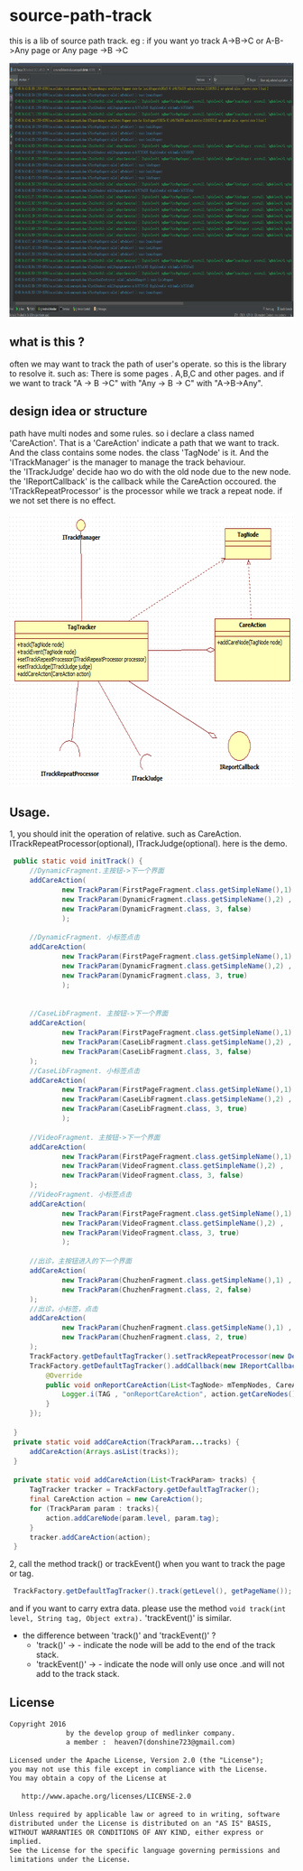# source-path-track
this is a lib of source path track. eg : if you want yo track A->B->C or A-B->Any page or  Any page ->B ->C

<img src="/imgs/log.png" alt="Demo Screen Capture" width="900px" height="450px"/>

## what is this ?
 often we may want to track the path of user's operate. so this is the library to resolve it.
 such as:  There is some pages . A,B,C and other pages.  and if we want to track
     "A -> B ->C" with "Any -> B -> C" with "A->B->Any".

## design idea or structure

path have multi nodes and some rules. so i declare a class named 'CareAction'. 
That is a 'CareAction' indicate a path that we want to track. And the class contains some nodes. the class 'TagNode' is it. 
And the 'ITrackManager' is the manager to manage the track behaviour.  
the 'ITrackJudge'  decide hao wo do with the old node due to the new node.
the 'IReportCallback'  is the callback while the CareAction occoured.
the 'ITrackRepeatProcessor' is the processor while we track a repeat node. if we not set there is no effect.

<img src="/imgs/uml_class.png" alt="Demo Screen Capture" width="659px" height="486px"/>


## Usage.

1, you should init the operation of relative. such as CareAction.  ITrackRepeatProcessor(optional), ITrackJudge(optional).
   here is the demo.
   ``` java
    public static void initTrack() {
        //DynamicFragment.主按钮->下一个界面
        addCareAction(
                new TrackParam(FirstPageFragment.class.getSimpleName(),1) ,
                new TrackParam(DynamicFragment.class.getSimpleName(),2) ,
                new TrackParam(DynamicFragment.class, 3, false)
                );

        //DynamicFragment. 小标签点击
        addCareAction(
                new TrackParam(FirstPageFragment.class.getSimpleName(),1) ,
                new TrackParam(DynamicFragment.class.getSimpleName(),2) ,
                new TrackParam(DynamicFragment.class, 3, true)
                );


        //CaseLibFragment. 主按钮->下一个界面
        addCareAction(
                new TrackParam(FirstPageFragment.class.getSimpleName(),1) ,
                new TrackParam(CaseLibFragment.class.getSimpleName(),2) ,
                new TrackParam(CaseLibFragment.class, 3, false)
        );
        //CaseLibFragment. 小标签点击
        addCareAction(
                new TrackParam(FirstPageFragment.class.getSimpleName(),1) ,
                new TrackParam(CaseLibFragment.class.getSimpleName(),2) ,
                new TrackParam(CaseLibFragment.class, 3, true)
                );

        //VideoFragment. 主按钮->下一个界面
        addCareAction(
                new TrackParam(FirstPageFragment.class.getSimpleName(),1) ,
                new TrackParam(VideoFragment.class.getSimpleName(),2) ,
                new TrackParam(VideoFragment.class, 3, false)
        );
        //VideoFragment. 小标签点击
        addCareAction(
                new TrackParam(FirstPageFragment.class.getSimpleName(),1) ,
                new TrackParam(VideoFragment.class.getSimpleName(),2) ,
                new TrackParam(VideoFragment.class, 3, true)
                );

        //出诊，主按钮进入的下一个界面
        addCareAction(
                new TrackParam(ChuzhenFragment.class.getSimpleName(),1) ,
                new TrackParam(ChuzhenFragment.class, 2, false)
        );
        //出诊，小标签，点击
        addCareAction(
                new TrackParam(ChuzhenFragment.class.getSimpleName(),1) ,
                new TrackParam(ChuzhenFragment.class, 2, true)
        );
        TrackFactory.getDefaultTagTracker().setTrackRepeatProcessor(new DefaultTrackRepeatProcessor());
        TrackFactory.getDefaultTagTracker().addCallback(new IReportCallback() {
            @Override
            public void onReportCareAction(List<TagNode> mTempNodes, CareAction action) {
                Logger.i(TAG , "onReportCareAction", action.getCareNodes().toString());
            }
        });

    }
    private static void addCareAction(TrackParam...tracks) {
        addCareAction(Arrays.asList(tracks));
    }

    private static void addCareAction(List<TrackParam> tracks) {
        TagTracker tracker = TrackFactory.getDefaultTagTracker();
        final CareAction action = new CareAction();
        for (TrackParam param : tracks){
            action.addCareNode(param.level, param.tag);
        }
        tracker.addCareAction(action);
    }

   ```
   
   2,  call the method track() or trackEvent() when you want to track the page or tag.
   ``` java
    TrackFactory.getDefaultTagTracker().track(getLevel(), getPageName());
   ```
   and if you want to carry extra data. please use the method 
     ```
     void track(int level, String tag, Object extra).
       ```
   'trackEvent()'  is similar. 
   - the difference between 'track()' and 'trackEvent()' ?
     - 'track()' ->
               - indicate the node will be add to the end of the track stack. 
     - 'trackEvent()'  ->
               - indicate the node will only use once .and will not add to the track stack. 
 

## License

    Copyright 2016   
                  by the develop group of medlinker company.
                  a member :  heaven7(donshine723@gmail.com)

    Licensed under the Apache License, Version 2.0 (the "License");
    you may not use this file except in compliance with the License.
    You may obtain a copy of the License at

       http://www.apache.org/licenses/LICENSE-2.0

    Unless required by applicable law or agreed to in writing, software
    distributed under the License is distributed on an "AS IS" BASIS,
    WITHOUT WARRANTIES OR CONDITIONS OF ANY KIND, either express or implied.
    See the License for the specific language governing permissions and
    limitations under the License.


